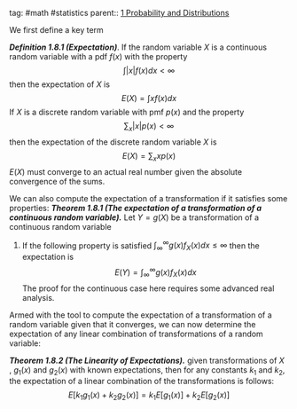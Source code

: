 tag: #math #statistics 
parent:: [1 Probability and Distributions](1%20Probability%20and%20Distributions.md)

We first define a key term

***Definition 1.8.1 (Expectation)***. If the random variable $X$ is a continuous random variable with a pdf $f(x)$ with the property 
$$\int |x|f(x)dx \lt \infty$$ then the expectation of $X$ is
$$E(X) = \int xf(x)dx $$ If $X$ is a discrete random variable with pmf $p(x)$ and the property
$$\sum_{x} |x|p(x) \lt \infty$$
then the expectation of the discrete random variable $X$ is
$$E(X)=\sum_{x} xp(x)$$
$E(X)$ must converge to an actual real number given the absolute convergence of the sums.

We can also compute the expectation of a transformation if it satisfies some properties:
***Theorem 1.8.1 (The expectation of a transformation of a continuous random variable).*** Let $Y=g(X)$ be a transformation of a continuous random variable
1) If the following property is satisfied $\int_{\infty}^{\infty} g(x)f_{X}(x)dx \le \infty$ then the expectation is
$$E(Y)=\int_{\infty}^{\infty} g(x)f_{X}(x)dx$$
The proof for the continuous case here requires some advanced real analysis.

Armed with the tool to compute the expectation of a transformation of a random variable given that it converges, we can now determine the expectation of any linear combination of transformations of a random variable:

***Theorem 1.8.2 (The Linearity of Expectations).*** given transformations of $X$ , $g_1(x)$ and $g_2(x)$ with known expectations, then for any constants $k_1$ and $k_2$, the expectation of a linear combination of the transformations is follows:
$$E[k_{1}g_{1}(x)+k_{2}g_{2}(x)]= k_{1}E[g_{1}(x)]+k_{2}E[g_{2}(x)]$$
